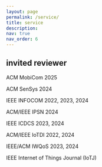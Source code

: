 ```yaml
---
layout: page
permalink: /service/
title: service
description:
nav: true
nav_order: 6
---
```


## invited reviewer

ACM MobiCom 2025

ACM SenSys 2024

IEEE INFOCOM 2022, 2023, 2024
 
ACM/IEEE IPSN 2024

IEEE ICDCS 2023, 2024

ACM/IEEE IoTDI 2022, 2024

IEEE/ACM IWQoS 2023, 2024

IEEE Internet of Things Journal (IoTJ)
